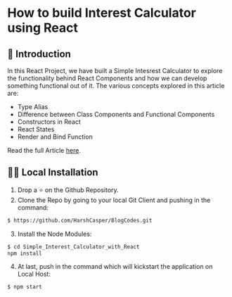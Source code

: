# How to build Interest Calculator using React

## 📌 Introduction

In this React Project, we have built a Simple Intesrest Calculator to explore the functionality behind React Components and how we can develop
something functional out of it. The various concepts explored in this article are:

- Type Alias
- Difference between Class Components and Functional Components
- Constructors in React
- React States
- Render and Bind Function

Read the full Article [here](https://devmeet.in/how-to-build-interest-calculator-using-react/).

## 🏃‍♂️ Local Installation

1. Drop a ⭐ on the Github Repository. 
2. Clone the Repo by going to your local Git Client and pushing in the command: 

```sh
$ https://github.com/HarshCasper/BlogCodes.git
```

3. Install the Node Modules: 
```sh
$ cd Simple_Interest_Calculator_with_React
npm install
```

4. At last, push in the command which will kickstart the application on Local Host:
```sh
$ npm start
```

